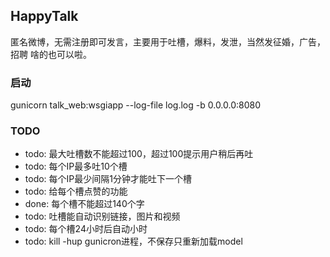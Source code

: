 ## HappyTalk

匿名微博，无需注册即可发言，主要用于吐槽，爆料，发泄，当然发征婚，广告，招聘
啥的也可以啦。

### 启动

gunicorn talk_web:wsgiapp --log-file log.log -b 0.0.0.0:8080

### TODO

- todo: 最大吐槽数不能超过100，超过100提示用户稍后再吐
- todo: 每个IP最多吐10个槽
- todo: 每个IP最少间隔1分钟才能吐下一个槽
- todo: 给每个槽点赞的功能
- done: 每个槽不能超过140个字
- todo: 吐槽能自动识别链接，图片和视频
- todo: 每个槽24小时后自动小时
- todo: kill -hup gunicron进程，不保存只重新加载model
